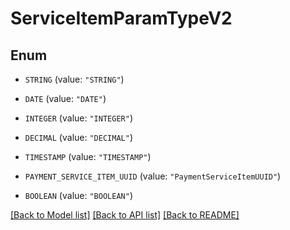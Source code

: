 # ServiceItemParamTypeV2

## Enum


* `STRING` (value: `"STRING"`)

* `DATE` (value: `"DATE"`)

* `INTEGER` (value: `"INTEGER"`)

* `DECIMAL` (value: `"DECIMAL"`)

* `TIMESTAMP` (value: `"TIMESTAMP"`)

* `PAYMENT_SERVICE_ITEM_UUID` (value: `"PaymentServiceItemUUID"`)

* `BOOLEAN` (value: `"BOOLEAN"`)


[[Back to Model list]](../README.md#documentation-for-models) [[Back to API list]](../README.md#documentation-for-api-endpoints) [[Back to README]](../README.md)


